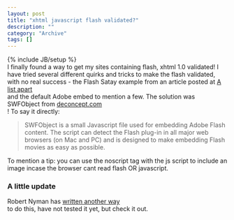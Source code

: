 ```yaml
--- 
layout: post 
title: "xhtml javascript flash validated?"
description: ""
category: "Archive"
tags: []
---
```

{% include JB/setup %}  
I finally found a way to get my sites containing flash, xhtml 1.0 validated! I have tried several different quirks and tricks to make the flash validated, with no real success - the Flash Satay example from an article posted at <a href="http://www.alistapart.com/articles/flashsatay/">A list apart</a> <br/> and  the default Adobe embed to mention a few.
 The solution was SWFObject from <a href="http://blog.deconcept.com/swfobject/">deconcept.com</a> <br/>! To say it directly:
 
<blockquote>SWFObject is a small Javascript file used for embedding Adobe Flash content. The script can detect the Flash plug-in in all major web browsers (on Mac and PC) and is designed to make embedding Flash movies as easy as possible.</blockquote>
To mention a tip: you can use the noscript tag with the js script to include an image incase the browser cant read flash OR javascript.

### A little update

Robert Nyman has <a href="http://www.robertnyman.com/2007/02/01/how-to-write-valid-htmlxhtml-code-to-include-flash/">written another way</a> <br/> to do this, have not tested it yet, but check it out.
